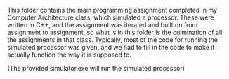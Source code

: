 This folder contains the main programming assignment completed in my Computer Architecture class, which simulated a processor. These were written in C++, and the assignment was iterated and built on from assignment to assignment, so what is in this folder is the culmination of all the assignments in that class. Typically, most of the code for running the simulated processor was given, and we had to fill in the code to make it actually function the way it is supposed to.

(The provided simulator.exe will run the simulated processor)
